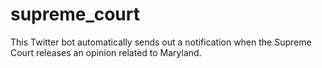 # supreme_court

This Twitter bot automatically sends out a notification when the Supreme Court releases an opinion related to Maryland.
